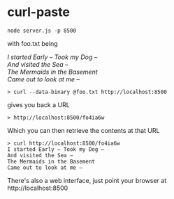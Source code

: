 curl-paste
==========

    node server.js -p 8500

with foo.txt being
    
*I started Early – Took my Dog –*  
*And visited the Sea –*  
*The Mermaids in the Basement*  
*Came out to look at me –* 

    > curl --data-binary @foo.txt http://localhost:8500
    
gives you back a URL

    > http://localhost:8500/fo4ia6w

Which you can then retrieve the contents at that URL
    
    > curl http://localhost:8500/fo4ia6w
    I started Early – Took my Dog –
    And visited the Sea –
    The Mermaids in the Basement
    Came out to look at me –


There's also a web interface, just point your browser at http://localhost:8500
